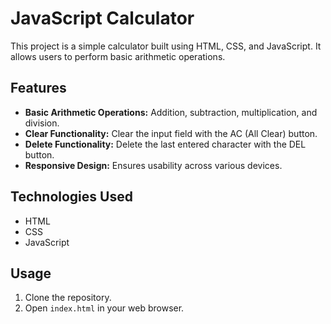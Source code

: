 # JavaScript Calculator

This project is a simple calculator built using HTML, CSS, and JavaScript. It allows users to perform basic arithmetic operations.

## Features

- **Basic Arithmetic Operations:** Addition, subtraction, multiplication, and division.
- **Clear Functionality:** Clear the input field with the AC (All Clear) button.
- **Delete Functionality:** Delete the last entered character with the DEL button.
- **Responsive Design:** Ensures usability across various devices.

## Technologies Used

- HTML
- CSS
- JavaScript

## Usage

1. Clone the repository.
2. Open `index.html` in your web browser.
